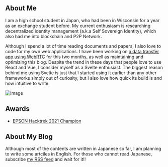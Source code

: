## About Me
I am a high school student in Japan, who had been in Wisconsin for a year as an exchange student before. My current enthusiasm is researching decentralized identity management (a.k.a Self Sovereign Identity), which also had me into blockchain and P2P Network.

Although I spend a lot of time reading documents and papers, I also love to code for my own web applications. I have been working on [a data transfer app using WebRTC](https://github.com/kota-yata/instant-drop) for this two months, as well as maintaining and optimizing this blog. Despite the trend in these days that people love to use React and Vue, I consider myself as a Svelte enthusiast. The biggest reason behind me using Svelte is just that I started using it earlier than any other frameworks simply out of curiosity, but I also love how quick its build is and how intuitive to write.

![image](/media/golf.jpg)

## Awards
- [EPSON Hacktrek 2021 Champion](https://openinnovation.epson.com/en/topics/20210826_2/)

## About My Blog
Although most of the contents are written in Japanese so far, I am planning to write some artciles in English. For those who cannot read Japanese, subscribe [my RSS feed](https://kota-yata.com/rss.xml) and wait for it!!
